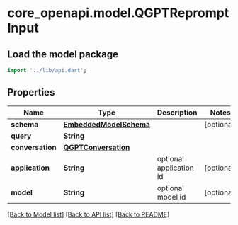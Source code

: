 # core_openapi.model.QGPTRepromptInput

## Load the model package
```dart
import '../lib/api.dart';
```

## Properties
Name | Type | Description | Notes
------------ | ------------- | ------------- | -------------
**schema** | [**EmbeddedModelSchema**](EmbeddedModelSchema.md) |  | [optional] 
**query** | **String** |  | 
**conversation** | [**QGPTConversation**](QGPTConversation.md) |  | 
**application** | **String** | optional application id | [optional] 
**model** | **String** | optional model id | [optional] 

[[Back to Model list]](../README.md#documentation-for-models) [[Back to API list]](../README.md#documentation-for-api-endpoints) [[Back to README]](../README.md)


